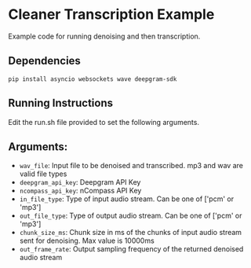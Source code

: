 # Cleaner Transcription Example

Example code for running denoising and then transcription.

## Dependencies
`pip install asyncio websockets wave deepgram-sdk`

## Running Instructions
Edit the run.sh file provided to set the following arguments.

## Arguments:
- `wav_file`:         Input file to be denoised and transcribed. mp3 and wav are valid file types
- `deepgram_api_key`: Deepgram API Key
- `ncompass_api_key`: nCompass API Key
- `in_file_type`:     Type of input audio stream. Can be one of ['pcm' or 'mp3']
- `out_file_type`:    Type of output audio stream. Can be one of ['pcm' or 'mp3']
- `chunk_size_ms`:    Chunk size in ms of the chunks of input audio stream sent for denoising. Max value is 10000ms
- `out_frame_rate`:   Output sampling frequency of the returned denoised audio stream

